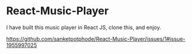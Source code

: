 # React-Music-Player
I have built this music player in React JS, clone this, and enjoy.


https://github.com/sanketpotphode/React-Music-Player/issues/1#issue-1955997025
